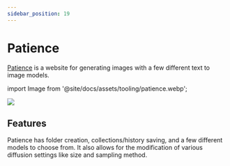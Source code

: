 ```yaml
---
sidebar_position: 19
---
```


# Patience

[Patience](https://www.patience.ai) is a website for generating images with a few different text to image models.

import Image from '@site/docs/assets/tooling/patience.webp';

<div style={{textAlign: 'center'}}>
  <img src={Image} style={{width: "750px"}} />
</div>

## Features

Patience has folder creation, collections/history saving, and a few different models to choose from. It also allows for the modification of various diffusion settings like size and sampling method.